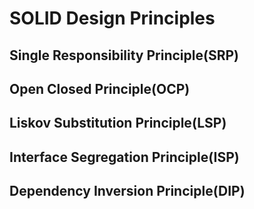 # SOLID Design Principles

## Single Responsibility Principle(SRP)

## Open Closed Principle(OCP)

## Liskov Substitution Principle(LSP)

## Interface Segregation Principle(ISP)

## Dependency Inversion Principle(DIP)
